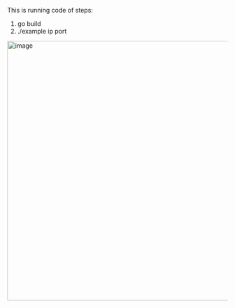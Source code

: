 This is running code of steps: 

1. go build
2. ./example ip port

<img width="592" alt="image" src="https://github.com/Jiang-boyang/example/assets/47846791/f842a07f-8328-4678-b0db-554b27428fcd">
